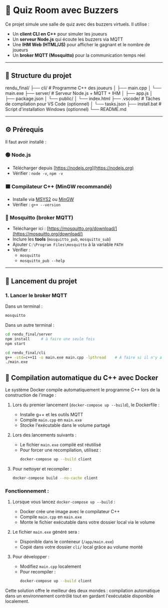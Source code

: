 # 🧠 Quiz Room avec Buzzers

Ce projet simule une salle de quiz avec des buzzers virtuels. Il utilise :

- Un **client CLI en C++** pour simuler les joueurs
- Un **serveur Node.js** qui écoute les buzzers via MQTT
- Une **IHM Web (HTML/JS)** pour afficher le gagnant et le nombre de joueurs
- Un **broker MQTT (Mosquitto)** pour la communication temps réel

---

## 📁 Structure du projet

rendu_final/
├── cli/ # Programme C++ des joueurs
│ ├── main.cpp
│ └── main.exe
├── server/ # Serveur Node.js + MQTT + IHM
│ ├── app.js
│ ├── package.json
│ └── public/
│ └── index.html
├── .vscode/ # Tâches de compilation pour VS Code (optionnel)
│ └── tasks.json
├── install.bat # Script d'installation Windows (optionnel)
└── README.md

---

## ⚙️ Prérequis

Il faut avoir installé :

### 🟢 Node.js

- Télécharger depuis [https://nodejs.org](https://nodejs.org)
- Vérifier : `node -v`, `npm -v`

### 🟦 Compilateur C++ (MinGW recommandé)

- Installe via [MSYS2](https://www.msys2.org) ou [MinGW](https://sourceforge.net/projects/mingw/)
- Vérifier : `g++ --version`

### 🔁 Mosquitto (broker MQTT)

- Télécharger ici : [https://mosquitto.org/download/](https://mosquitto.org/download/)
- Inclure les **tools** (`mosquitto_pub`, `mosquitto_sub`)
- Ajouter `C:\Program Files\mosquitto` à la variable `PATH`
- Vérifier :
    - `mosquitto`
    - `mosquitto_pub --help`

---

## 🚀 Lancement du projet

### 1. Lancer le broker MQTT

Dans un terminal :

```bash
mosquitto
```

Dans un autre terminal :

```bash
cd rendu_final/server
npm install     # à faire une seule fois
npm start
```

```bash
cd rendu_final/cli
g++ -std=c++11 -o main.exe main.cpp -lpthread    # À faire si il n'y a pas de fichier main.exe
./main.exe
```

## 🐳 Compilation automatique du C++ avec Docker

Le système Docker compile automatiquement le programme C++ lors de la construction de l'image :

1. Lors du premier lancement (`docker-compose up --build`), le Dockerfile :
    - Installe g++ et les outils MQTT
    - Compile `main.cpp` en `main.exe`
    - Stocke l'exécutable dans le volume partagé

2. Lors des lancements suivants :
    - Le fichier `main.exe` compilé est réutilisé
    - Pour forcer une recompilation, utilisez :
      ```bash
      docker-compose up --build client
      ```

3. Pour nettoyer et recompiler :
   ```bash
   docker-compose build --no-cache client
      ```


### Fonctionnement :

1. Lorsque vous lancez `docker-compose up --build` :
   - Docker crée une image avec le compilateur C++
   - Compile `main.cpp` en `main.exe`
   - Monte le fichier exécutable dans votre dossier local via le volume

2. Le fichier `main.exe` généré sera :
   - Disponible dans le conteneur (`/app/main.exe`)
   - Copié dans votre dossier `cli/` local grâce au volume monté

3. Pour développer :
   - Modifiez `main.cpp` localement
   - Pour recompiler :
     ```bash
     docker-compose up --build client
     ```

Cette solution offre le meilleur des deux mondes : compilation automatique dans un environnement contrôlé tout en gardant l'exécutable disponible localement.
